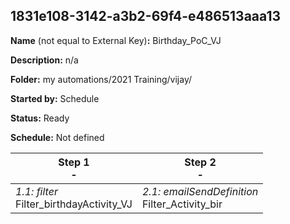 ## 1831e108-3142-a3b2-69f4-e486513aaa13

**Name** (not equal to External Key)**:** Birthday_PoC_VJ

**Description:** n/a

**Folder:** my automations/2021 Training/vijay/

**Started by:** Schedule

**Status:** Ready

**Schedule:** Not defined

| Step 1<br>_-_ | Step 2<br>_-_ |
| --- | --- |
| _1.1: filter_<br>Filter_birthdayActivity_VJ | _2.1: emailSendDefinition_<br>Filter_Activity_bir |
